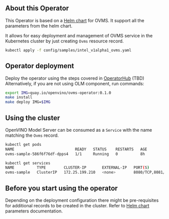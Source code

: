 ## About this Operator
This Operator is based on a [Helm chart](../../deploy/ovms) for OVMS. It support all the parameters from the helm chart.

It allows for easy deployment and management of OVMS service in the Kubernetes cluster by just creating `Ovms` resource
record.
```bash
kubectl apply -f config/samples/intel_v1alpha1_ovms.yaml
```

## Operator deployment
Deploy the operator using the steps covered in [OperatorHub](https://operatorhub.io) (TBD)
Alternatively, if you are not using OLM component, run commands:
```bash
export IMG=quay.io/openvino/ovms-operator:0.1.0
make install
make deploy IMG=$IMG
```
 
## Using the cluster
OpenVINO Model Server can be consumed as a `Service` with the name matching the `Ovms` record.
```bash
kubectl get pods
NAME                           READY   STATUS    RESTARTS   AGE
ovms-sample-586f6f76df-dpps4   1/1     Running   0          8h

kubectl get services
NAME          TYPE        CLUSTER-IP       EXTERNAL-IP   PORT(S)             AGE
ovms-sample   ClusterIP   172.25.199.210   <none>        8080/TCP,8081/TCP   8h
```

## Before you start using the operator
Depending on the deployment configuration there might be pre-requisites for additional records to be created in the cluster. 
Refer to [Helm chart](../../deploy/ovms) parameters documentation.
